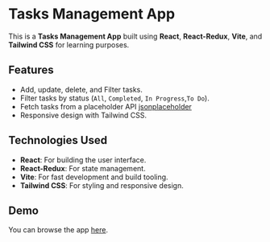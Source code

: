 # Tasks Management App

This is a **Tasks Management App** built using **React**, **React-Redux**, **Vite**, and **Tailwind CSS** for learning purposes.

## Features
- Add, update, delete, and Filter tasks.
- Filter tasks by status (`All`, `Completed`, `In Progress`,`To Do`).
- Fetch tasks from a placeholder API [jsonplaceholder](https://jsonplaceholder.typicode.com/todos)
- Responsive design with Tailwind CSS.

## Technologies Used
- **React**: For building the user interface.
- **React-Redux**: For state management.
- **Vite**: For fast development and build tooling.
- **Tailwind CSS**: For styling and responsive design.

## Demo
You can browse the app [here]([#](https://tasks-management-app-react.vercel.app/)).

